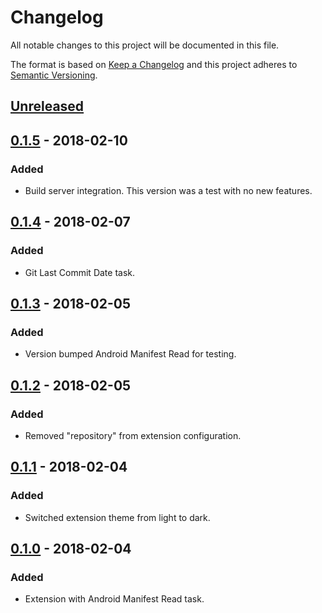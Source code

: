 # Changelog
All notable changes to this project will be documented in this file.

The format is based on [Keep a Changelog](http://keepachangelog.com/en/1.0.0/)
and this project adheres to [Semantic Versioning](http://semver.org/spec/v2.0.0.html).

## [Unreleased]

## [0.1.5] - 2018-02-10
### Added
- Build server integration. This version was a test with no new features.

## [0.1.4] - 2018-02-07
### Added
- Git Last Commit Date task.

## [0.1.3] - 2018-02-05
### Added
- Version bumped Android Manifest Read for testing.

## [0.1.2] - 2018-02-05
### Added
- Removed "repository" from extension configuration.

## [0.1.1] - 2018-02-04
### Added
- Switched extension theme from light to dark.

## [0.1.0] - 2018-02-04
### Added
- Extension with Android Manifest Read task.

[Unreleased]: https://github.com/tomcurran/vsts-mobile-tasks/compare/v0.1.5...develop
[0.1.5]: https://github.com/tomcurran/vsts-mobile-tasks/compare/v0.1.4...v0.1.5
[0.1.4]: https://github.com/tomcurran/vsts-mobile-tasks/compare/v0.1.3...v0.1.4
[0.1.3]: https://github.com/tomcurran/vsts-mobile-tasks/compare/v0.1.2...v0.1.3
[0.1.2]: https://github.com/tomcurran/vsts-mobile-tasks/compare/v0.1.1...v0.1.2
[0.1.1]: https://github.com/tomcurran/vsts-mobile-tasks/compare/v0.1.0...v0.1.1
[0.1.0]: https://github.com/tomcurran/vsts-mobile-tasks/compare/f065921...v0.1.0
